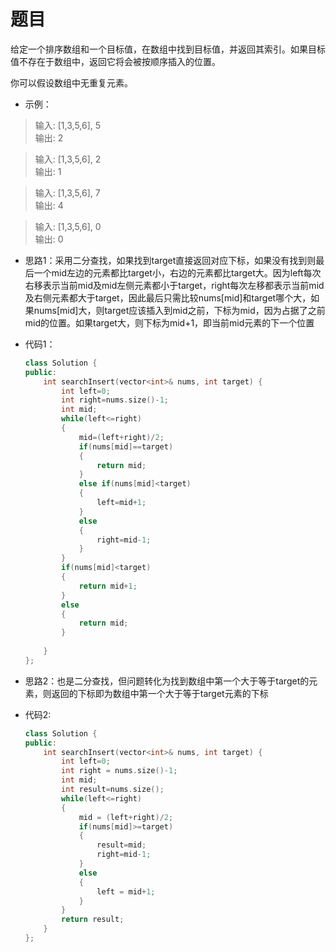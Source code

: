 # 题目
给定一个排序数组和一个目标值，在数组中找到目标值，并返回其索引。如果目标值不存在于数组中，返回它将会被按顺序插入的位置。

你可以假设数组中无重复元素。

* 示例：
>输入: [1,3,5,6], 5<br>
输出: 2

>输入: [1,3,5,6], 2<br>
输出: 1

>输入: [1,3,5,6], 7<br>
输出: 4

>输入: [1,3,5,6], 0<br>
输出: 0

* 思路1：采用二分查找，如果找到target直接返回对应下标，如果没有找到则最后一个mid左边的元素都比target小，右边的元素都比target大。因为left每次右移表示当前mid及mid左侧元素都小于target，right每次左移都表示当前mid及右侧元素都大于target，因此最后只需比较nums[mid]和target哪个大，如果nums[mid]大，则target应该插入到mid之前，下标为mid，因为占据了之前mid的位置。如果target大，则下标为mid+1，即当前mid元素的下一个位置

* 代码1：
    ```C++
    class Solution {
    public:
        int searchInsert(vector<int>& nums, int target) {
            int left=0;
            int right=nums.size()-1;
            int mid;
            while(left<=right)
            {
                mid=(left+right)/2;
                if(nums[mid]==target)
                {
                    return mid;
                }
                else if(nums[mid]<target)
                {
                    left=mid+1;
                }
                else
                {
                    right=mid-1;
                }
            }
            if(nums[mid]<target)
            {
                return mid+1;
            }
            else
            {
                return mid;
            }
            
        }
    };
    ```

* 思路2：也是二分查找，但问题转化为找到数组中第一个大于等于target的元素，则返回的下标即为数组中第一个大于等于target元素的下标
* 代码2:
    ```C++
    class Solution {
    public:
        int searchInsert(vector<int>& nums, int target) {
            int left=0;
            int right = nums.size()-1;
            int mid;
            int result=nums.size();
            while(left<=right)
            {
                mid = (left+right)/2;
                if(nums[mid]>=target)
                {
                    result=mid;
                    right=mid-1;
                }
                else
                {
                    left = mid+1;
                }
            }
            return result;
        }
    };
    ```